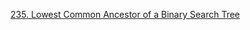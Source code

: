 [235. Lowest Common Ancestor of a Binary Search Tree](https://leetcode-cn.com/problems/lowest-common-ancestor-of-a-binary-search-tree/)
